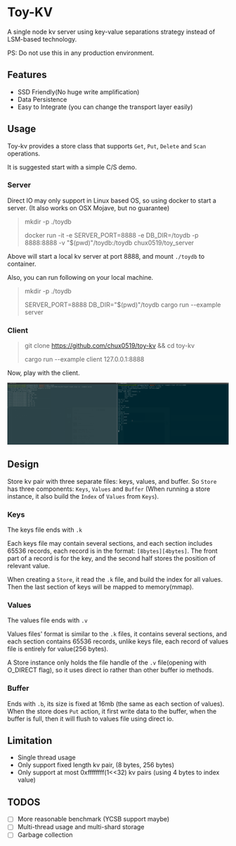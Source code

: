 # Toy-KV

A single node kv server using key-value separations strategy instead of LSM-based technology.

PS: Do not use this in any production environment.

## Features

- SSD Friendly(No huge write amplification)
- Data Persistence
- Easy to Integrate (you can change the transport layer easily)

## Usage

Toy-kv provides a store class that supports `Get`, `Put`, `Delete` and `Scan` operations.

It is suggested start with a simple C/S demo.

### Server

Direct IO may only support in Linux based OS, so using docker to start a server. (It also works on OSX Mojave, but no guarantee)

> mkdir -p ./toydb
>
> docker run -it -e SERVER_PORT=8888 -e DB_DIR=/toydb -p 8888:8888 -v "$(pwd)"/toydb:/toydb chux0519/toy_server

Above will start a local kv server at port 8888, and mount `./toydb` to container.

Also, you can run following on your local machine.

> mkdir -p ./toydb
>
> SERVER_PORT=8888 DB_DIR="$(pwd)"/toydb cargo run --example server

### Client

> git clone https://github.com/chux0519/toy-kv && cd toy-kv
>
> cargo run --example client 127.0.0.1:8888

Now, play with the client.

![demo](imgs/demo.png)

## Design

Store kv pair with three separate files: keys, values, and buffer.
So `Store` has three components: `Keys`, `Values` and `Buffer` (When running a store instance, it also build the `Index` of `Values` from `Keys`).

### Keys

The keys file ends with `.k`

Each keys file may contain several sections, and each section includes 65536 records, each record is in the format: `[8bytes][4bytes]`. The front part of a record is for the key, and the second half stores the position of relevant value.

When creating a `Store`, it read the `.k` file, and build the index for all values. Then the last section of keys will be mapped to memory(mmap).

### Values

The values file ends with `.v`

Values files' format is similar to the `.k` files, it contains several sections, and each section contains 65536 records, unlike keys file, each record of values file is entirely for value(256 bytes).

A Store instance only holds the file handle of the `.v` file(opening with O_DIRECT flag), so it uses direct io rather than other buffer io methods.

### Buffer

Ends with `.b`, its size is fixed at 16mb (the same as each section of values).
When the store does `Put` action, it first write data to the buffer, when the buffer is full, then it will flush to values ​​file using direct io.

## Limitation

- Single thread usage
- Only support  fixed length kv pair, (8 bytes, 256 bytes)
- Only support at most 0xffffffff(1<<32) kv pairs (using 4 bytes to index value)

## TODOS

- [ ] More reasonable benchmark (YCSB support maybe)
- [ ] Multi-thread usage and multi-shard storage
- [ ] Garbage collection